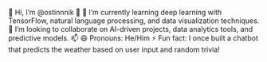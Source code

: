 👋 Hi, I’m @ostinnnik
👀 
🌱 I’m currently learning deep learning with TensorFlow, natural language processing, and data visualization techniques.
💞️ I’m looking to collaborate on AI-driven projects, data analytics tools, and predictive models.
📫 
😄 Pronouns: He/Him
⚡ Fun fact: I once built a chatbot that predicts the weather based on user input and random trivia!
